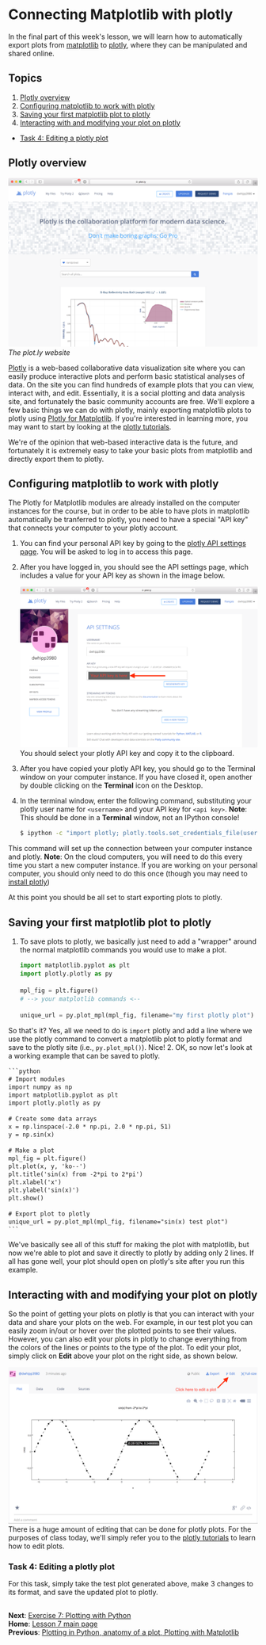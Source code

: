 # Connecting Matplotlib with plotly
In the final part of this week's lesson, we will learn how to automatically export plots from [matplotlib](http://matplotlib.org/) to [plotly](https://plot.ly/), where they can be manipulated and shared online.

## Topics
1. [Plotly overview](#plotly-overview)
2. [Configuring matplotlib to work with plotly](#configuring-matplotlib-to-work-with-plotly)
3. [Saving your first matplotlib plot to plotly](#saving-your-first-matplotlib-plot-to-plotly)
4. [Interacting with and modifying your plot on plotly](#interacting-with-and-modifying-your-plot-on-plotly)
  - [Task 4: Editing a plotly plot](#task-4-editing-a-plotly-plot)

## Plotly overview
![The plot.ly website](../img/plotly-site.png)<br/>
*The plot.ly website*

[Plotly](https://plot.ly/) is a web-based collaborative data visualization site where you can easily produce interactive plots and perform basic statistical analyses of data.
On the site you can find hundreds of example plots that you can view, interact with, and edit.
Essentially, it is a social plotting and data analysis site, and fortunately the basic community accounts are free.
We'll explore a few basic things we can do with plotly, mainly exporting matplotlib plots to plotly using [Plotly for Matplotlib](https://plot.ly/matplotlib/).
If you're interested in learning more, you may want to start by looking at the [plotly tutorials](http://help.plot.ly/tutorials/).

We're of the opinion that web-based interactive data is the future, and fortunately it is extremely easy to take your basic plots from matplotlib and directly export them to plotly.

## Configuring matplotlib to work with plotly
The Plotly for Matplotlib modules are already installed on the computer instances for the course, but in order to be able to have plots in matplotlib automatically be tranferred to plotly, you need to have a special "API key" that connects your computer to your plotly account.

1. You can find your personal API key by going to the [plotly API settings page](https://plot.ly/settings/api). You will be asked to log in to access this page.
2. After you have logged in, you should see the API settings page, which includes a value for your API key as shown in the image below.

    ![The plotly API settings page](../img/plotly-api-key.png)<br/>
You should select your plotly API key and copy it to the clipboard.
3. After you have copied your plotly API key, you should go to the Terminal window on your computer instance.
If you have closed it, open another by double clicking on the **Terminal** icon on the Desktop.
4. In the terminal window, enter the following command, substituting your plotly user name for `<username>` and your API key for `<api key>`. **Note**: This should be done in a **Terminal** window, not an IPython console!

    ```bash
    $ ipython -c "import plotly; plotly.tools.set_credentials_file(username='<username>', api_key='<api key>')"
    ```
This command will set up the connection between your computer instance and plotly.
**Note**: On the cloud computers, you will need to do this every time you start a new computer instance.
If you are working on your personal computer, you should only need to do this once (though you may need to [install plotly](https://plot.ly/matplotlib/getting-started/#installation))

At this point you should be all set to start exporting plots to plotly.

## Saving your first matplotlib plot to plotly
1. To save plots to plotly, we basically just need to add a "wrapper" around the normal matplotlib commands you would use to make a plot.

    ```python
    import matplotlib.pyplot as plt
    import plotly.plotly as py

    mpl_fig = plt.figure()
    # --> your matplotlib commands <--

    unique_url = py.plot_mpl(mpl_fig, filename="my first plotly plot")
    ```
So that's it?
Yes, all we need to do is `import` plotly and add a line where we use the plotly command to convert a matplotlib plot to plotly format and save to the plotly site (i.e., `py.plot_mpl()`).
Nice!
2. OK, so now let's look at a working example that can be saved to plotly.

    ```python
    # Import modules
    import numpy as np
    import matplotlib.pyplot as plt
    import plotly.plotly as py
    
    # Create some data arrays
    x = np.linspace(-2.0 * np.pi, 2.0 * np.pi, 51)
    y = np.sin(x)
    
    # Make a plot
    mpl_fig = plt.figure()
    plt.plot(x, y, 'ko--')
    plt.title('sin(x) from -2*pi to 2*pi')
    plt.xlabel('x')
    plt.ylabel('sin(x)')
    plt.show()
    
    # Export plot to plotly
    unique_url = py.plot_mpl(mpl_fig, filename="sin(x) test plot")
    ```
We've basically see all of this stuff for making the plot with matplotlib, but now we're able to plot and save it directly to plotly by adding only 2 lines.
If all has gone well, your plot should open on plotly's site after you run this example.

## Interacting with and modifying your plot on plotly
So the point of getting your plots on plotly is that you can interact with your data and share your plots on the web.
For example, in our test plot you can easily zoom in/out or hover over the plotted points to see their values.
However, you can also edit your plots in plotly to change everything from the colors of the lines or points to the type of the plot.
To edit your plot, simply click on **Edit** above your plot on the right side, as shown below.

![Click to edit plotly plot](../img/plotly-interact.png)<br/>
There is a huge amount of editing that can be done for plotly plots.
For the purposes of class today, we'll simply refer you to the [plotly tutorials](http://help.plot.ly/tutorials/) to learn how to edit plots.

### Task 4: Editing a plotly plot
For this task, simply take the test plot generated above, make 3 changes to its format, and save the updated plot to plotly.

## 
**Next**: [Exercise 7: Plotting with Python](https://classroom.github.com/assignment-invitations/54ad87560677b78169f1c18717bb312e)<br/>
**Home**: [Lesson 7 main page](https://github.com/Python-for-geo-people/Lesson-7-Plotting)<br/>
**Previous**: [Plotting in Python, anatomy of a plot, Plotting with Matplotlib](python-plotting.md)
